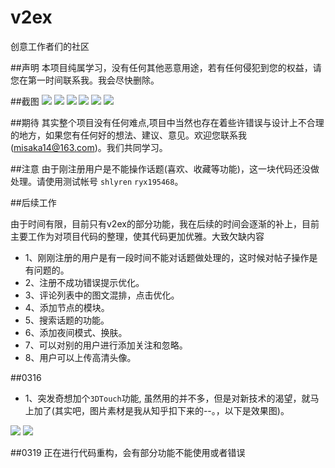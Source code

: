 # v2ex
创意工作者们的社区 

##声明
本项目纯属学习，没有任何其他恶意用途，若有任何侵犯到您的权益，请您在第一时间联系我。我会尽快删除。

##截图
![](http://ww2.sinaimg.cn/bmiddle/699150eagw1f1s9ehqdsqj20ku112jxv.jpg)
![](http://ww1.sinaimg.cn/bmiddle/699150eagw1f1s9eo3iw3j20ku1120u9.jpg)
![](http://ww2.sinaimg.cn/bmiddle/699150eagw1f1srigx6x1j20pv1a0wgd.jpg)
![](http://ww1.sinaimg.cn/bmiddle/699150eagw1f1s9l975y1j20ku112dgq.jpg)
![](http://ww4.sinaimg.cn/bmiddle/699150eagw1f1s9dsdgp4j20ku112kbq.jpg)
![](http://ww3.sinaimg.cn/bmiddle/699150eagw1f1s9enq21bj20ku112jx4.jpg)

##期待
其实整个项目没有任何难点,项目中当然也存在着些许错误与设计上不合理的地方，如果您有任何好的想法、建议、意见。欢迎您联系我(misaka14@163.com)。我们共同学习。

##注意
由于刚注册用户是不能操作话题(喜欢、收藏等功能)，这一块代码还没做处理。请使用测试帐号 `shlyren` `ryx195468`。

##后续工作

由于时间有限，目前只有v2ex的部分功能，我在后续的时间会逐渐的补上，目前主要工作为对项目代码的整理，使其代码更加优雅。大致欠缺内容

* 1、刚刚注册的用户是有一段时间不能对话题做处理的，这时候对帖子操作是有问题的。
* 2、注册不成功错误提示优化。
* 3、评论列表中的图文混排，点击优化。
* 4、添加节点的模块。
* 5、搜索话题的功能。
* 6、添加夜间模式、换肤。
* 7、可以对别的用户进行添加关注和忽略。
* 8、用户可以上传高清头像。

##0316
* 1、突发奇想加个`3DTouch`功能, 虽然用的并不多，但是对新技术的渴望，就马上加了(其实吧，图片素材是我从知乎扣下来的--。，以下是效果图)。

![](http://ww1.sinaimg.cn/bmiddle/699150eagw1f1y3y9byg6j20ku112q40.jpg)
![](http://ww4.sinaimg.cn/bmiddle/699150eagw1f1y3y7xvb7j20hr0vkq97.jpg)

##0319
正在进行代码重构，会有部分功能不能使用或者错误
